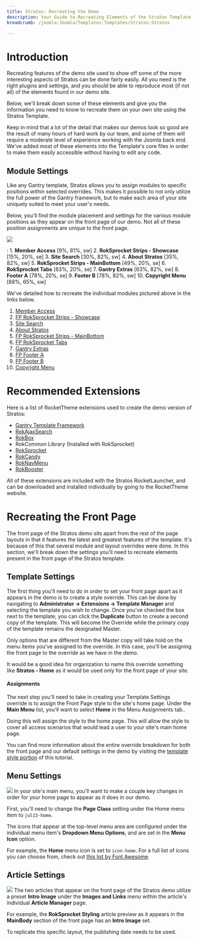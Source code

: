 ```yaml
---
title: Stratos: Recreating the Demo
description: Your Guide to Recreating Elements of the Stratos Template for Joomla
breadcrumb: /joomla:Joomla/Templates:Templates/Stratos:Stratos

---
```


Introduction
=====
Recreating features of the demo site used to show off some of the more interesting aspects of Stratos can be done fairly easily. All you need is the right plugins and settings, and you should be able to reproduce most (if not all) of the elements found in our demo site. 

Below, we'll break down some of these elements and give you the information you need to know to recreate them on your own site using the Stratos Template.

Keep in mind that a lot of the detail that makes our demos look so good are the result of many hours of hard work by our team, and some of them will require a moderate level of experience working with the Joomla back end. We've added most of these elements into the Template's core files in order to make them easily accessible without having to edit any code.

Module Settings
-----
Like any Gantry template, Stratos allows you to assign modules to specific positions within selected overrides. This makes it possible to not only utilize the full power of the Gantry framework, but to make each area of your site uniquely suited to meet your user's needs.

Below, you'll find the module placement and settings for the various module positions as they appear on the front page of our demo. Not all of these position assignments are unique to the front page.

![][stratos2]

:   1. **Member Access**  [9%, 81%, sw]
    2. **RokSprocket Strips - Showcase**  [15%, 20%, se]
    3. **Site Search**  [30%, 82%, sw]
    4. **About Stratos**  [35%, 82%, sw]
    5. **RokSprocket Strips - MainBottom**  [49%, 20%, se]
    6. **RokSprocket Tabs**  [63%, 20%, se]
    7. **Gantry Extras**  [63%, 82%, sw]
    8. **Footer A**  [78%, 20%, se]
    9. **Footer B**  [78%, 82%, sw]
    10. **Copyright Menu**  [88%, 65%, sw]

We've detailed how to recreate the individual modules pictured above in the links below.

1. [Member Access][module1]
2. [FP RokSprocket Strips - Showcase][module2]
3. [Site Search][module3]
4. [About Stratos][module4]
5. [FP RokSprocket Strips - MainBottom][module5]
6. [FP RokSprocket Tabs][module6]
7. [Gantry Extras][module7]
8. [FP Footer A][module8]
9. [FP Footer B][module9]
10. [Copyright Menu][module10]

Recommended Extensions
=====
Here is a list of RocketTheme extensions used to create the demo version of Stratos:

* [Gantry Template Framework][gantry]
* [RokAjaxSearch][rokajaxsearch]
* [RokBox][rokbox]
* RokCommon Library (Installed with RokSprocket)
* [RokSprocket][roksprocket]
* [RokCandy][rokcandy]
* [RokNavMenu][roknavmenu]
* [RokBooster][rokbooster]

All of these extensions are included with the Stratos RocketLauncher, and can be downloaded and installed individually by going to the RocketTheme website.

Recreating the Front Page
=====
The front page of the Stratos demo sits apart from the rest of the page layouts in that it features the latest and greatest features of the template. It's because of this that several module and layout overrides were done. In this section, we'll break down the settings you'll need to recreate elements present in the front page of the Stratos template.

Template Settings
-----
The first thing you'll need to do in order to set your front page apart as it appears in the demo is to create a style override. This can be done by navigating to **Administrator -> Extensions -> Template Manager** and selecting the template you wish to change.  Once you've checked the box next to the template, you can click the **Duplicate** button to create a second copy of the template. This will become the Override while the primary copy of the template remains the designated Master.

Only options that are different from the Master copy will take hold on the menu items you've assigned to the override. In this case, you'll be assigning the front page to the override as we have in the demo.

It would be a good idea for organization to name this override something like **Stratos - Home** as it would be used only for the front page of your site.

#### Assignments
The next step you'll need to take in creating your Template Settings override is to assign the Front Page style to the site's home page. Under the **Main Menu** list, you'll want to select **Home** in the Menu Assignments tab..

Doing this will assign the style to the home page. This will allow the style to cover all access scenarios that would lead a user to your site's main home page.

You can find more information about the entire override breakdown for both the front page and our default settings in the demo by visiting the [template style portion][demooverride] of this tutorial.

Menu Settings
-----
![][mainmenu]
In your site's main menu, you'll want to make a couple key changes in order for your home page to appear as it does in our demo.

First, you'll need to change the **Page Class** setting under the Home menu item to `jul13-home`.

The icons that appear at the top-level menu area are configured under the individual menu item's **Dropdown Menu Options**, and are set in the **Menu Icon** option.

For example, the **Home** menu icon is set to `icon-home`. For a full list of icons you can choose from, check out [this list by Font Awesome][icons].

Article Settings
-----
![][article]
The two articles that appear on the front page of the Stratos demo utilize a preset **Intro Image** under the **Images and Links** menu within the article's individual **Article Manager** page.

For example, the **RokSprocket Styling** article preview as it appears in the **MainBody** section of the front page has an **Intro Image** set.

To replicate this specific layout, the publishing date needs to be used.

[gantry]: http://gantry-framework.org/download
[rokajaxsearch]: http://www.rockettheme.com/extensions-joomla/rokajaxsearch
[rokbox]: http://www.rockettheme.com/extensions-joomla/rokbox
[roksprocket]: http://www.rockettheme.com/extensions-joomla/roksprocket
[stratos2]: assets/stratos2.jpg
[demooverride]: demo_override.md
[roknavmenu]: http://www.rockettheme.com/extensions-joomla/roknavmenu
[rokbooster]: http://www.rockettheme.com/extensions-joomla/rokbooster
[rokcandy]: http://www.rockettheme.com/extensions-joomla/rokcandy
[module1]: demo_module_1.md
[module2]: demo_module_2.md
[module3]: demo_module_3.md
[module4]: demo_module_4.md
[module5]: demo_module_5.md
[module6]: demo_module_6.md
[module7]: demo_module_7.md
[module8]: demo_module_8.md
[module9]: demo_module_9.md
[module10]: demo_module_10.md
[mainmenu]: assets/menu_1.jpeg
[icons]: http://fortawesome.github.io/Font-Awesome/icons/
[article]: assets/article.jpg